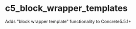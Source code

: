 c5_block_wrapper_templates
==========================

Adds &quot;block wrapper template&quot; functionality to Concrete5.5.1+